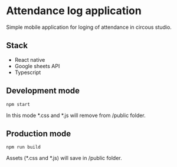 
# Attendance log application

Simple mobile application for loging of attendance in circous studio.

## Stack 
- React native
- Google sheets API
- Typescript

## Development mode

```
npm start
```

In this mode *.css and *.js will  remove from /public folder.

## Production mode

```
npm run build
```

Assets (*.css and *.js) will save in /public folder.
